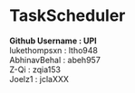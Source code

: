 # TaskScheduler

<p>
  <b>Github Username : UPI</b>
  <br>
  lukethompsxn : ltho948 
  <br>
  AbhinavBehal : abeh957
  <br>
  Z-Qi : zqia153
  <br>
  Joelz1 : jclaXXX
</p>
